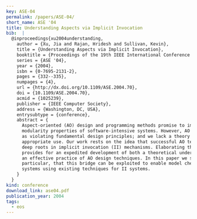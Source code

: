 ```yaml
---
key: ASE-04
permalink: /papers/ASE-04/
short_name: ASE '04
title: Understanding Aspects via Implicit Invocation
bib:  |
  @inproceedings{xu2004understanding,
    author = {Xu, Jia and Rajan, Hridesh and Sullivan, Kevin},
    title = {Understanding Aspects via Implicit Invocation},
    booktitle = {Proceedings of the 19th IEEE International Conference on Automated Software Engineering},
    series = {ASE '04},
    year = {2004},
    isbn = {0-7695-2131-2},
    pages = {332--335},
    numpages = {4},
    url = {http://dx.doi.org/10.1109/ASE.2004.70},
    doi = {10.1109/ASE.2004.70},
    acmid = {1025239},
    publisher = {IEEE Computer Society},
    address = {Washington, DC, USA},
    entrysubtype = {conference},
    abstract = {
      Aspect-oriented (AO) design and programming methods promise to improve the
      modularity properties of software-intensive systems. However, AO is also seen
      as violating fundamental design principles; and we lack a theory to guide its
      appropriate use. Our work rests on the idea that successful AO techniques have
      deep roots in implicit invocation (II) mechanisms. Elaborating this connection
      provides for an expedited development of both a theoretical understanding and
      an effective practice of AO design techniques. In this paper we show, in
      particular, that this bridge can be exploited to enable model checking of AO
      systems using existing techniques for II systems.
    }
  }
kind: conference
download_link: ase04.pdf
publication_year: 2004
tags:
  - eos
---
```

